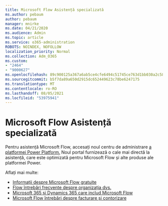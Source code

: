 ```yaml
---
title: Microsoft Flow Asistență specializată
ms.author: pebaum
author: pebaum
manager: mnirke
ms.date: 04/21/2020
ms.audience: Admin
ms.topic: article
ms.service: o365-administration
ROBOTS: NOINDEX, NOFOLLOW
localization_priority: Normal
ms.collection: Adm_O365
ms.custom:
- "2464"
- "9000627"
ms.openlocfilehash: 89c900125a367a6ab5ce4cfe6494c51745ce763d1bb030a2c589a906525f21de
ms.sourcegitcommit: b5f7da89a650d2915dc652449623c78be6247175
ms.translationtype: MT
ms.contentlocale: ro-RO
ms.lasthandoff: 08/05/2021
ms.locfileid: "53975941"
---
```

# <a name="microsoft-flow-specialized-support"></a>Microsoft Flow Asistență specializată

Pentru asistență Microsoft Flow, accesați noul centru de administrare [a platformei Power Platform.](https://aka.ms/flowadminsupport) Noul portal furnizează o cale mai directă la asistență, care este optimizată pentru Microsoft Flow și alte produse ale platformei Power.

Aflați mai multe:
- [Informații despre Microsoft Flow gratuite](https://go.microsoft.com/fwlink/?linkid=2095610)
- [Flow întrebări frecvente despre organizația dvs.](https://go.microsoft.com/fwlink/?linkid=2072608)
- [Microsoft 365 și Dynamics 365 care includ Microsoft Flow](https://go.microsoft.com/fwlink/?linkid=2072406)
- [Microsoft Flow întrebări despre facturare și contorizare](https://go.microsoft.com/fwlink/?linkid=2072612)
